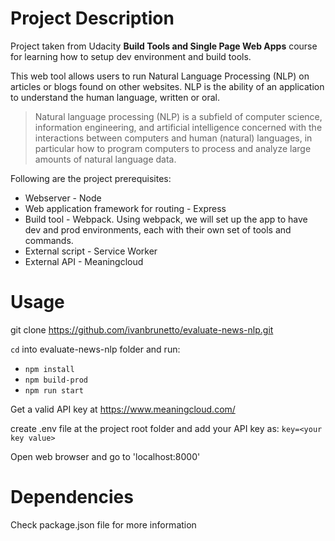 # Project Description

Project taken from Udacity **Build Tools and Single Page Web Apps** course for learning how to setup dev environment and build tools.

This web tool allows users to run Natural Language Processing (NLP) on articles or blogs found on other websites. NLP is the ability of an application to understand the human language, written or oral.

> Natural language processing (NLP) is a subfield of computer science, information engineering, and artificial intelligence
concerned with the interactions between computers and human (natural) languages, in particular how to program computers to
process and analyze large amounts of natural language data.

Following are the project prerequisites:

- Webserver - Node
- Web application framework for routing - Express
- Build tool - Webpack. Using webpack, we will set up the app to have dev and prod environments, each with their own set of tools and commands.
- External script - Service Worker
- External API - Meaningcloud

# Usage

git clone https://github.com/ivanbrunetto/evaluate-news-nlp.git

`cd` into evaluate-news-nlp folder and run:
- `npm install`
- `npm build-prod`
- `npm run start`

Get a valid API key at https://www.meaningcloud.com/

create .env file at the project root folder and add your API key as:
`key=<your key value>`

Open web browser and go to 'localhost:8000'

# Dependencies 

Check package.json file for more information
